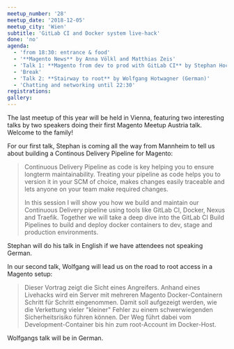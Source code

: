 ```yaml
---
meetup_number: '28'
meetup_date: '2018-12-05'
meetup_city: 'Wien'
subtitle: 'GitLab CI and Docker system live-hack'
done: 'no'
agenda:
  - 'from 18:30: entrance & food'
  - '**Magento News** by Anna Völkl and Matthias Zeis'
  - 'Talk 1: **Magento from dev to prod with GitLab CI** by Stephan Hochdörfer (German/English)'
  - 'Break'
  - 'Talk 2: **Stairway to root** by Wolfgang Hotwagner (German)'
  - 'Chatting and networking until 22:30'
registrations:
gallery:
---
```


The last meetup of this year will be held in Vienna, featuring two interesting talks by two speakers doing their first
Magento Meetup Austria talk. Welcome to the family!

For our first talk, Stephan is coming all the way from Mannheim to tell us about building a Continous Delivery Pipeline
for Magento:
 
> Continuous Delivery Pipeline as code is key helping you to ensure longterm maintainability.
> Treating your pipeline as code helps you to version it in your SCM of choice, makes changes easily traceable and lets
> anyone on your team make required changes.
> 
> In this session I will show you how we build and maintain our Continuous Delivery pipeline using tools like GitLab CI,
> Docker, Nexus and Traefik. Together we will take a deep dive into the GitLab CI Build Pipelines to build and deploy
> docker containers to dev, stage and production environments.

Stephan will do his talk in English if we have attendees not speaking German.

In our second talk, Wolfgang will lead us on the road to root access in a Magento setup:

> Dieser Vortrag zeigt die Sicht eines Angreifers. Anhand eines Livehacks wird ein Server mit mehreren Magento
> Docker-Containern Schritt für Schritt eingenommen. Damit soll aufgezeigt werden, wie die Verkettung vieler "kleiner"
> Fehler zu einem schwerwiegenden Sicherheitsrisiko führen können. Der Weg führt dabei vom Development-Container bis hin
> zum root-Account im Docker-Host.

Wolfgangs talk will be in German.
